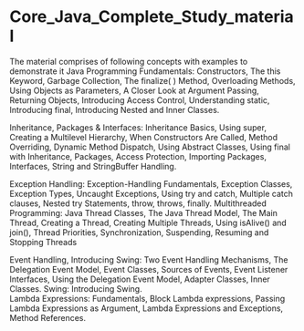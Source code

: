 # Core_Java_Complete_Study_material

The material comprises of following concepts with examples to demonstrate it
Java Programming Fundamentals: Constructors, The this Keyword, Garbage Collection, The finalize( ) Method, Overloading Methods, Using Objects as Parameters, A Closer Look at Argument Passing, Returning Objects, Introducing Access Control, Understanding static, Introducing final, Introducing Nested and Inner Classes.

Inheritance, Packages & Interfaces: Inheritance Basics, Using super, Creating a Multilevel Hierarchy, When Constructors Are Called, Method Overriding, Dynamic Method Dispatch, Using Abstract Classes, Using final with Inheritance, Packages, Access Protection, Importing Packages, Interfaces, String and StringBuffer Handling.

Exception Handling: Exception-Handling Fundamentals, Exception Classes, Exception Types, Uncaught Exceptions, Using try and catch, Multiple catch clauses, Nested try Statements, throw, throws, finally. 
Multithreaded Programming: Java Thread Classes, The Java Thread Model, The Main Thread, Creating a Thread, Creating Multiple Threads, Using isAlive() and join(), Thread Priorities, Synchronization, Suspending, Resuming and Stopping Threads

Event Handling, Introducing Swing:
Two Event Handling Mechanisms, The Delegation Event Model, Event Classes, Sources of Events, Event Listener Interfaces, Using the Delegation Event Model, Adapter Classes,  Inner Classes. Swing: Introducing Swing.  
Lambda Expressions: Fundamentals, Block Lambda expressions, Passing Lambda Expressions as Argument, Lambda Expressions and Exceptions, Method References. 


